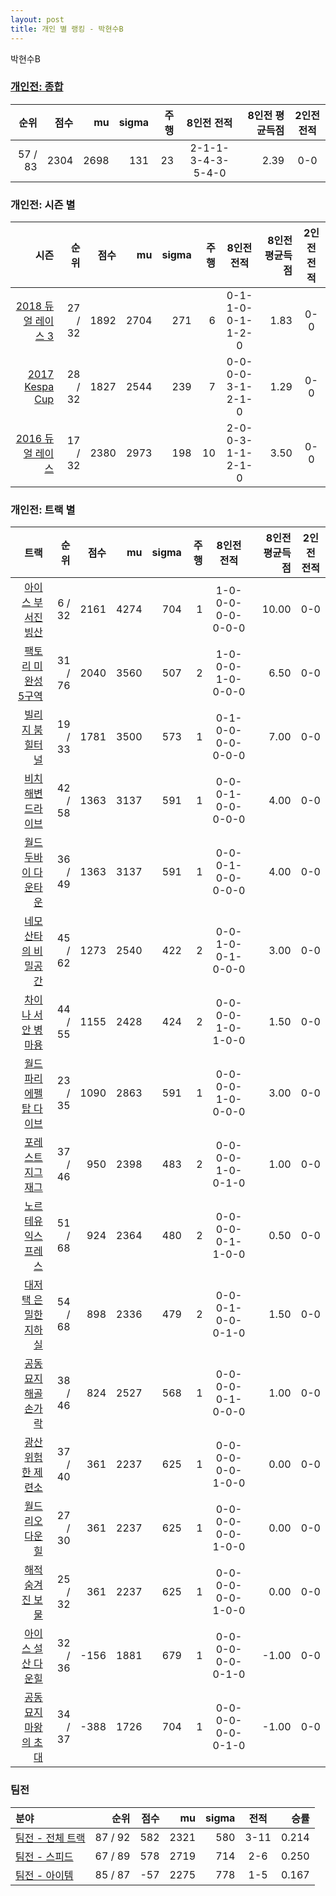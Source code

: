 ```yaml
---
layout: post
title: 개인 별 랭킹 - 박현수B
---
```


박현수B

### [개인전: 종합](../singles-full)

| 순위 | 점수 | mu | sigma | 주행 | 8인전 전적 | 8인전 평균득점 | 2인전 전적 |
|---:|---:|---:|---:|---:|:---:|---:|:---:|
| 57 / 83 | 2304 | 2698 | 131 | 23 | 2-1-1-3-4-3-5-4-0 | 2.39 | 0-0 |

### 개인전: 시즌 별

| 시즌 | 순위 | 점수 | mu | sigma | 주행 | 8인전 전적 | 8인전 평균득점 | 2인전 전적 |
|---:|---:|---:|---:|---:|---:|:---:|---:|:---:|
| [2018 듀얼 레이스 3](../singles-s2018_1) | 27 / 32 | 1892 | 2704 | 271 | 6 |  0-1-1-0-0-1-1-2-0 | 1.83 | 0-0 |
| [2017 Kespa Cup](../singles-s2017_2) | 28 / 32 | 1827 | 2544 | 239 | 7 |  0-0-0-0-3-1-2-1-0 | 1.29 | 0-0 |
| [2016 듀얼 레이스](../singles-s2016_1) | 17 / 32 | 2380 | 2973 | 198 | 10 |  2-0-0-3-1-1-2-1-0 | 3.50 | 0-0 |

### 개인전: 트랙 별

| 트랙 | 순위 | 점수 | mu | sigma | 주행 | 8인전 전적 | 8인전 평균득점 | 2인전 전적 |
|---:|---:|---:|---:|---:|---:|:---:|---:|:---:|
| [아이스 부서진 빙산](../boobing) | 6 / 32 | 2161 | 4274 | 704 | 1 | 1-0-0-0-0-0-0-0-0 | 10.00 | 0-0 |
| [팩토리 미완성 5구역](../district5) | 31 / 76 | 2040 | 3560 | 507 | 2 | 1-0-0-0-1-0-0-0-0 | 6.50 | 0-0 |
| [빌리지 붐힐터널](../boomhill) | 19 / 33 | 1781 | 3500 | 573 | 1 | 0-1-0-0-0-0-0-0-0 | 7.00 | 0-0 |
| [비치 해변 드라이브](../haebyun) | 42 / 58 | 1363 | 3137 | 591 | 1 | 0-0-0-1-0-0-0-0-0 | 4.00 | 0-0 |
| [월드 두바이 다운타운](../dubai) | 36 / 49 | 1363 | 3137 | 591 | 1 | 0-0-0-1-0-0-0-0-0 | 4.00 | 0-0 |
| [네모 산타의 비밀공간](../santa) | 45 / 62 | 1273 | 2540 | 422 | 2 | 0-0-1-0-0-1-0-0-0 | 3.00 | 0-0 |
| [차이나 서안 병마용](../byeongma) | 44 / 55 | 1155 | 2428 | 424 | 2 | 0-0-0-0-1-0-1-0-0 | 1.50 | 0-0 |
| [월드 파리 에펠탑 다이브](../eifel) | 23 / 35 | 1090 | 2863 | 591 | 1 | 0-0-0-0-1-0-0-0-0 | 3.00 | 0-0 |
| [포레스트 지그재그](../zigzag) | 37 / 46 | 950 | 2398 | 483 | 2 | 0-0-0-0-1-0-0-1-0 | 1.00 | 0-0 |
| [노르테유 익스프레스](../noex) | 51 / 68 | 924 | 2364 | 480 | 2 | 0-0-0-0-0-1-1-0-0 | 0.50 | 0-0 |
| [대저택 은밀한 지하실](../jeotaek) | 54 / 68 | 898 | 2336 | 479 | 2 | 0-0-0-1-0-0-0-1-0 | 1.50 | 0-0 |
| [공동묘지 해골 손가락](../haeson) | 38 / 46 | 824 | 2527 | 568 | 1 | 0-0-0-0-0-1-0-0-0 | 1.00 | 0-0 |
| [광산 위험한 제련소](../jeryeonso) | 37 / 40 | 361 | 2237 | 625 | 1 | 0-0-0-0-0-0-1-0-0 | 0.00 | 0-0 |
| [월드 리오 다운힐](../rio) | 27 / 30 | 361 | 2237 | 625 | 1 | 0-0-0-0-0-0-1-0-0 | 0.00 | 0-0 |
| [해적 숨겨진 보물](../haesumbo) | 25 / 32 | 361 | 2237 | 625 | 1 | 0-0-0-0-0-0-1-0-0 | 0.00 | 0-0 |
| [아이스 설산 다운힐](../seolsan) | 32 / 36 | -156 | 1881 | 679 | 1 | 0-0-0-0-0-0-0-1-0 | -1.00 | 0-0 |
| [공동묘지 마왕의 초대](../mawang) | 34 / 37 | -388 | 1726 | 704 | 1 | 0-0-0-0-0-0-0-1-0 | -1.00 | 0-0 |

### 팀전

| 분야 | 순위 | 점수 | mu | sigma | 전적 | 승률 |
|:---|---:|---:|---:|---:|:---:|---:|
| [팀전 - 전체 트랙](../team-full) | 87 / 92 | 582 | 2321 | 580 | 3-11 | 0.214 |
| [팀전 - 스피드](../team-speed) | 67 / 89 | 578 | 2719 | 714 | 2-6 | 0.250 |
| [팀전 - 아이템](../team-item) | 85 / 87 | -57 | 2275 | 778 | 1-5 | 0.167 |
